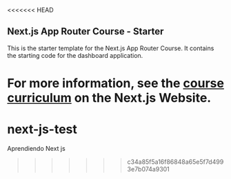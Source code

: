 <<<<<<< HEAD
## Next.js App Router Course - Starter

This is the starter template for the Next.js App Router Course. It contains the starting code for the dashboard application.

For more information, see the [course curriculum](https://nextjs.org/learn) on the Next.js Website.
=======
# next-js-test
Aprendiendo Next js
>>>>>>> c34a85f5a16f86848a65e5f7d4993e7b074a9301
